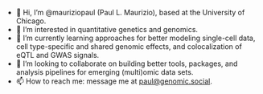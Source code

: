 - 👋 Hi, I’m @mauriziopaul (Paul L. Maurizio), based at the University of Chicago.
- 👀 I’m interested in quantitative genetics and genomics.
- 🌱 I’m currently learning approaches for better modeling single-cell data, cell type-specific and shared genomic effects, and colocalization of eQTL and GWAS signals.
- 💞️ I’m looking to collaborate on building better tools, packages, and analysis pipelines for emerging (multi)omic data sets.
- 📫 How to reach me: message me at [paul@genomic.social](https://genomic.social/@paul).

<!---
mauriziopaul/mauriziopaul is a ✨ special ✨ repository because its `README.md` (this file) appears on your GitHub profile.
You can click the Preview link to take a look at your changes.
--->
